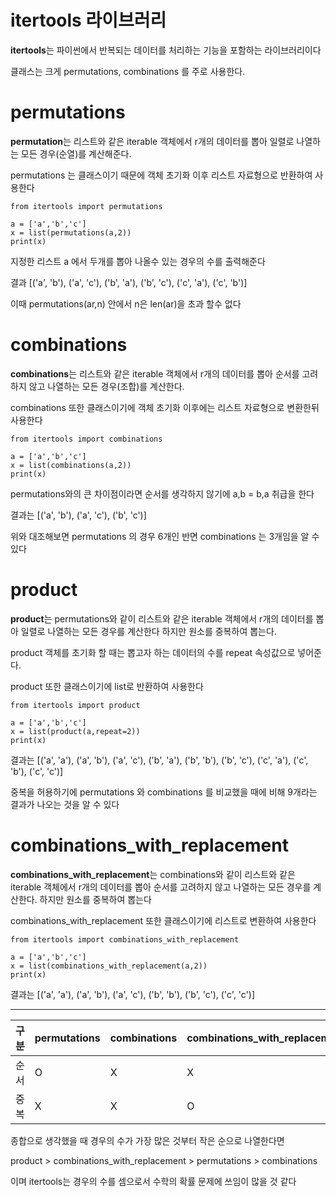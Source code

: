 # itertools 라이브러리

**itertools**는 파이썬에서 반복되는 데이터를 처리하는 기능을 포함하는 라이브러리이다

클래스는 크게 permutations, combinations 를 주로 사용한다.



# permutations

**permutation**는 리스트와 같은 iterable 객체에서 r개의 데이터를 뽑아 일렬로 나열하는 모든 경우(순열)를 계산해준다.

permutations 는 클래스이기 때문에 객체 초기화 이후 리스트 자료형으로 반환하여 사용한다

```
from itertools import permutations

a = ['a','b','c']
x = list(permutations(a,2))
print(x)
```

지정한 리스트 a 에서 두개를 뽑아 나올수 있는 경우의 수를 출력해준다

결과 [('a', 'b'), ('a', 'c'), ('b', 'a'), ('b', 'c'), ('c', 'a'), ('c', 'b')]

이때 permutations(ar,n) 안에서 n은 len(ar)을 초과 할수 없다



# combinations

**combinations**는 리스트와 같은 iterable 객체에서 r개의 데이터를 뽑아 순서를 고려하지 않고 나열하는 모든 경우(조합)를 계산한다.

combinations 또한 클래스이기에 객체 초기화 이후에는 리스트 자료형으로 변환한뒤 사용한다

```
from itertools import combinations

a = ['a','b','c']
x = list(combinations(a,2))
print(x)
```

permutations와의 큰 차이점이라면 순서를 생각하지 않기에 a,b = b,a 취급을 한다

결과는 [('a', 'b'), ('a', 'c'), ('b', 'c')]

위와 대조해보면 permutations 의 경우 6개인 반면 combinations 는 3개임을 알 수 있다



# product

**product**는 permutations와 같이 리스트와 같은 iterable 객체에서 r개의 데이터를 뽑아 일렬로 나열하는 모든 경우를 계산한다 하지만 원소를 중복하여 뽑는다.

product 객체를 초기화 할 때는 뽑고자 하는 데이터의 수를 repeat 속성값으로 넣어준다.

product 또한 클래스이기에 list로 반환하여 사용한다

```
from itertools import product

a = ['a','b','c']
x = list(product(a,repeat=2))
print(x)
```

결과는 [('a', 'a'), ('a', 'b'), ('a', 'c'), ('b', 'a'), ('b', 'b'), ('b', 'c'), ('c', 'a'), ('c', 'b'), ('c', 'c')]

중복을 허용하기에 permutations 와 combinations 를 비교했을 때에 비해 9개라는 결과가 나오는 것을 알 수 있다



# combinations_with_replacement

**combinations_with_replacement**는 combinations와 같이 리스트와 같은 iterable 객체에서 r개의 데이터를 뽑아 순서를 고려하지 않고 나열하는 모든 경우를 계산한다. 하지만 원소를 중복하여 뽑는다

combinations_with_replacement 또한 클래스이기에 리스트로 변환하여 사용한다

```
from itertools import combinations_with_replacement

a = ['a','b','c']
x = list(combinations_with_replacement(a,2))
print(x)
```

결과는 [('a', 'a'), ('a', 'b'), ('a', 'c'), ('b', 'b'), ('b', 'c'), ('c', 'c')]



---

| 구분 | permutations | combinations | combinations_with_replacement | product |
| ---- | ------------ | ------------ | ----------------------------- | ------- |
| 순서 | O            | X            | X                             | O       |
| 중복 | X            | X            | O                             | O       |

종합으로 생각했을 때 경우의 수가 가장 많은 것부터 작은 순으로 나열한다면

product > combinations_with_replacement > permutations > combinations

이며 itertools는 경우의 수를 셈으로서 수학의 확률 문제에 쓰임이 많을 것 같다

